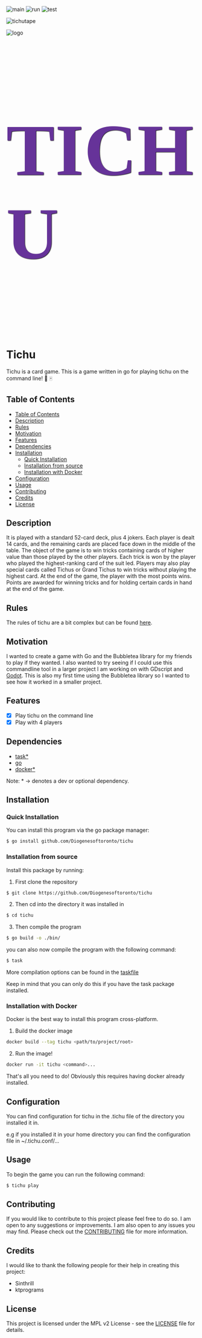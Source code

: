 ![main](https://github.com/Diogenesoftoronto/tichu/actions/workflows/main.yml/badge.svg)
![run](https://github.com/Diogenesoftoronto/tichu/actions/workflows/run.yml/badge.svg)
![test](https://github.com/Diogenesoftoronto/tichu/actions/workflows/test.yml/badge.svg)

![tichutape](./vhs/tichu.gif)

![logo](img/logo.jpeg) <p style="font-size: 12rem; font-weight: bold; color: #663399; font-family: 'Press Start 2P', cursive; text-transform: uppercase; letter-spacing: 2px; text-shadow: 1px 1px 2px black;">TICHU</p>
# Tichu

Tichu is a card game. This is a game written in go for playing tichu on the command line! 🎇 🀄

## Table of Contents

- [Table of Contents](#table-of-contents)
- [Description](#description)
- [Rules](#rules)
- [Motivation](#motivation)
- [Features](#features)
- [Dependencies](#dependencies)
- [Installation](#installation)
    - [Quick Installation](#quick-installation)
    - [Installation from source](#installation-from-source)
    - [Installation with Docker](#installation-with-docker)
- [Configuration](#configuration)
- [Usage](#usage)
- [Contributing](#contributing)
- [Credits](#credits)
- [License](#license)

## Description

It is played with a standard 52-card deck, plus 4 jokers.
Each player is dealt 14 cards, and the remaining cards are placed face down in the middle of the table.
The object of the game is to win tricks containing cards of higher value than those played by the other players.
Each trick is won by the player who played the highest-ranking card of the suit led.
Players may also play special cards called Tichus or Grand Tichus to win tricks without playing the highest card.
At the end of the game, the player with the most points wins.
Points are awarded for winning tricks and for holding certain cards in hand at the end of the game.

## Rules

The rules of tichu are a bit complex but can be found [here](TICHU_RULES.md).

## Motivation

I wanted to create a game with Go and the Bubbletea library for my friends to play if they wanted.
I also wanted to try seeing if I could use this commandline tool in a larger project I am working on with GDscript and [Godot](https://www.godotengine.org).
This is also my first time using the Bubbletea library so I wanted to see how it worked in a smaller project.

## Features

- [x] Play tichu on the command line
- [x] Play with 4 players

## Dependencies

- [task*](https://taskfile.dev/#/installation)
- [go](https://golang.org/doc/install)
- [docker*](https://www.docker.com)

Note: * -> denotes a dev or optional dependency.
## Installation

### Quick Installation
You can install this program via the go package manager:

```bash
$ go install github.com/Diogenesoftoronto/tichu
```

### Installation from source

Install this package by running: 
1. First clone the repository
```bash
$ git clone https://github.com/Diogenesoftoronto/tichu
```
2. Then cd into the directory it was installed in

```bash
$ cd tichu
```
3. Then compile the program
```bash
$ go build -o ./bin/
```
you can also now compile the program with the following command:
```bash
$ task
```
More compilation options can be found in the [taskfile](Taskfile.yml)

Keep in mind that you can only do this if you have the task package installed.

### Installation with Docker

Docker is the best way to install this program cross-platform.

1. Build the docker image

``` bash
docker build --tag tichu <path/to/project/root>
```

2. Run the image!

``` bash
docker run -it tichu <command>...
```
That's all you need to do! Obviously this requires having docker already installed.
## Configuration

You can find configuration for tichu in the .tichu file of the directory you installed it in.

e.g if you installed it in your home directory you can find the configuration file in ~/.tichu.conf/...

## Usage

To begin the game you can run the following command:

```bash
$ tichu play
```

## Contributing

If you would like to contribute to this project please feel free to do so. I am open to any suggestions or improvements. I am also open to any issues you may find. Please check out the [CONTRIBUTING](CONTRIBUTING.md) file for more information.

## Credits

I would like to thank the following people for their help in creating this project:
- Sinthrill
- ktprograms

## License

This project is licensed under the MPL v2 License - see the [LICENSE](LICENSE) file for details.
